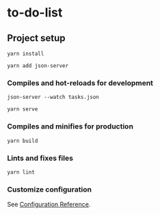 # to-do-list

## Project setup
```
yarn install
```
```
yarn add json-server
```

### Compiles and hot-reloads for development
```
json-server --watch tasks.json
```
```
yarn serve
```

### Compiles and minifies for production
```
yarn build
```

### Lints and fixes files
```
yarn lint
```

### Customize configuration
See [Configuration Reference](https://cli.vuejs.org/config/).
